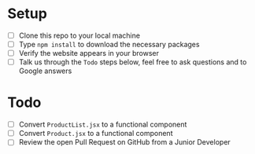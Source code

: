 # Setup
- [ ] Clone this repo to your local machine
- [ ] Type `npm install` to download the necessary packages
- [ ] Verify the website appears in your browser
- [ ] Talk us through the `Todo` steps below, feel free to ask questions and to Google answers

# Todo
- [ ] Convert `ProductList.jsx` to a functional component
- [ ] Convert `Product.jsx` to a functional component
- [ ] Review the open Pull Request on GitHub from a Junior Developer
